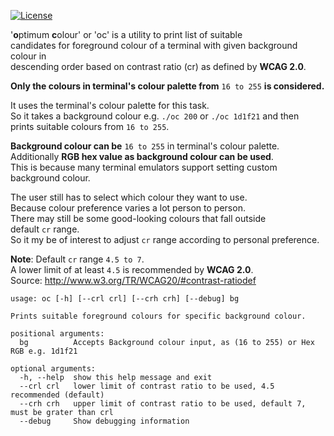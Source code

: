 [![License](https://img.shields.io/badge/License-BSD_3--Clause-blue.svg)](https://github.com/ragnarov/oc/blob/master/LICENSE)

'**o**ptimum **c**olour' or 'oc' is a utility to print list of suitable\
candidates for foreground colour of a terminal with given background colour in\
descending order based on contrast ratio (cr) as defined by **WCAG 2.0**.

**Only the colours in terminal's colour palette from** `16 to 255` **is considered.**

It uses the terminal's colour palette for this task.\
So it takes a background colour e.g. `./oc 200` or `./oc 1d1f21` and then\
prints suitable colours from `16 to 255`.

**Background colour can be** `16 to 255` in terminal's colour palette.\
Additionally **RGB hex value as background colour can be used**.\
This is because many terminal emulators support setting custom background colour.

The user still has to select which colour they want to use.\
Because colour preference varies a lot person to person.\
There may still be some good-looking colours that fall outside\
default `cr` range.\
So it my be of interest to adjust `cr` range according to personal preference.

**Note**: Default `cr` range `4.5 to 7`.\
A lower limit of at least `4.5` is recommended by **WCAG 2.0**.\
Source: http://www.w3.org/TR/WCAG20/#contrast-ratiodef

```
usage: oc [-h] [--crl crl] [--crh crh] [--debug] bg

Prints suitable foreground colours for specific background colour.

positional arguments:
  bg          Accepts Background colour input, as (16 to 255) or Hex RGB e.g. 1d1f21

optional arguments:
  -h, --help  show this help message and exit
  --crl crl   lower limit of contrast ratio to be used, 4.5 recommended (default)
  --crh crh   upper limit of contrast ratio to be used, default 7, must be grater than crl
  --debug     Show debugging information
```
